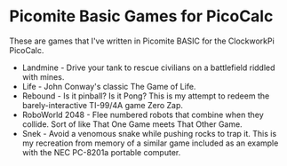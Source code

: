 # Picomite Basic Games for PicoCalc

These are games that I've written in Picomite BASIC for the ClockworkPi PicoCalc.

+ Landmine - Drive your tank to rescue civilians on a battlefield riddled with mines.
+ Life - John Conway's classic The Game of Life.
+ Rebound - Is it pinball? Is it Pong? This is my attempt to redeem the barely-interactive TI-99/4A game Zero Zap.
+ RoboWorld 2048 - Flee numbered robots that combine when they collide.  Sort of like That One Game meets That Other Game.
+ Snek - Avoid a venomous snake while pushing rocks to trap it. This is my recreation from memory of a similar game included as an example with the NEC PC-8201a portable computer.
